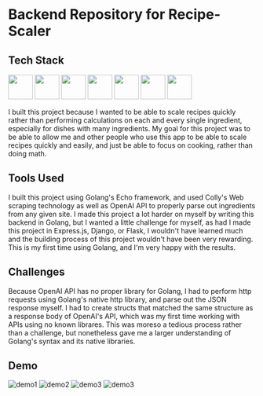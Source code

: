 # Backend Repository for Recipe-Scaler

## Tech Stack
<img height="50" src=https://user-images.githubusercontent.com/25181517/183890598-19a0ac2d-e88a-4005-a8df-1ee36782fde1.png> <img height="50" src=https://user-images.githubusercontent.com/25181517/183568594-85e280a7-0d7e-4d1a-9028-c8c2209e073c.png>
<img height="50" src=https://github.com/marwin1991/profile-technology-icons/assets/136815194/5f8c622c-c217-4649-b0a9-7e0ee24bd704> <img height="50" src=https://user-images.githubusercontent.com/25181517/189716630-fe6c084c-6c66-43af-aa49-64c8aea4a5c2.png>
<img height="50" src=https://user-images.githubusercontent.com/25181517/192149581-88194d20-1a37-4be8-8801-5dc0017ffbbe.png> <img height="50" src=https://go-colly.org/logo.png>
<img height="50" src=https://camo.githubusercontent.com/794ace8f539408352061bb193fce26a0df05bed29d57d2125968fa99143b67cd/68747470733a2f2f63646e2e6c6162737461636b2e636f6d2f696d616765732f6563686f2d6c6f676f2e737667>

I built this project because I wanted to be able to scale recipes quickly rather than performing calculations on each and every single ingredient, especially for dishes with many ingredients. My goal for this project was to be able to allow me and other people who use this app to be able to scale recipes quickly and easily, and just be able to focus on cooking, rather than doing math.

## Tools Used

I built this project using Golang's Echo framework, and used Colly's Web scraping technology as well as OpenAI API to properly parse out ingredients from any given site. I made this project a lot harder on myself by writing this backend in Golang, but I wanted a little challenge for myself, as had I made this project in Express.js, Django, or Flask, I wouldn't have learned much and the building process of this project wouldn't have been very rewarding. This is my first time using Golang, and I'm very happy with the results.

## Challenges

Because OpenAI API has no proper library for Golang, I had to perform http requests using Golang's native http library, and parse out the JSON response myself. I had to create structs that matched the same structure as a response body of OpenAI's API, which was my first time working with APIs using no known librares. This was moreso a tedious process rather than a challenge, but nonetheless gave me a larger understanding of Golang's syntax and its native libraries. 

## Demo

![demo1](https://cdn.discordapp.com/attachments/685747553815625760/1260353893158617128/image.png?ex=668f0388&is=668db208&hm=e861a0ca7123d93cce0c0636a975adb0a7364898c03e024ec2e64934a39563de&)
![demo2](https://cdn.discordapp.com/attachments/685747553815625760/1260353949773336606/image.png?ex=668f0395&is=668db215&hm=aba77c140fe371be3d27cb3c930e70be87d095f459c7b7708e05e94bd21947f9&)
![demo3](https://cdn.discordapp.com/attachments/685747553815625760/1260354052588568648/image.png?ex=668f03ae&is=668db22e&hm=fa10765a68aa4c36596ba93202329547766100bc69b63e4b557eb4dba3cd4d0a&)
![demo3](https://cdn.discordapp.com/attachments/685747553815625760/1260354111631659089/image.png?ex=668f03bc&is=668db23c&hm=8b62b97d132da49961a2fa051b8b317bc7ac3fee4f4e2da25e366f5a2c19c4d1&)
